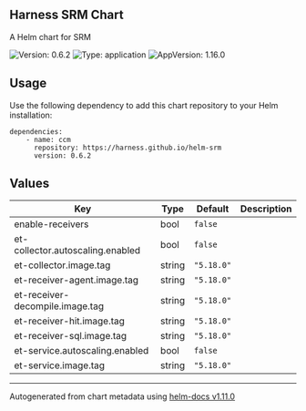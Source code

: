 ## Harness SRM Chart

A Helm chart for SRM

![Version: 0.6.2](https://img.shields.io/badge/Version-0.6.2-informational?style=flat-square) ![Type: application](https://img.shields.io/badge/Type-application-informational?style=flat-square) ![AppVersion: 1.16.0](https://img.shields.io/badge/AppVersion-1.16.0-informational?style=flat-square)

## Usage

Use the following dependency to add this chart repository to your Helm installation:

```
dependencies:
    - name: ccm
      repository: https://harness.github.io/helm-srm
      version: 0.6.2
```

## Values

| Key | Type | Default | Description |
|-----|------|---------|-------------|
| enable-receivers | bool | `false` |  |
| et-collector.autoscaling.enabled | bool | `false` |  |
| et-collector.image.tag | string | `"5.18.0"` |  |
| et-receiver-agent.image.tag | string | `"5.18.0"` |  |
| et-receiver-decompile.image.tag | string | `"5.18.0"` |  |
| et-receiver-hit.image.tag | string | `"5.18.0"` |  |
| et-receiver-sql.image.tag | string | `"5.18.0"` |  |
| et-service.autoscaling.enabled | bool | `false` |  |
| et-service.image.tag | string | `"5.18.0"` |  |

----------------------------------------------
Autogenerated from chart metadata using [helm-docs v1.11.0](https://github.com/norwoodj/helm-docs/releases/v1.11.0)
